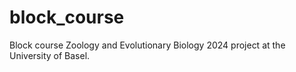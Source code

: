 # block_course
Block course Zoology and Evolutionary Biology 2024 project at the University of Basel.
